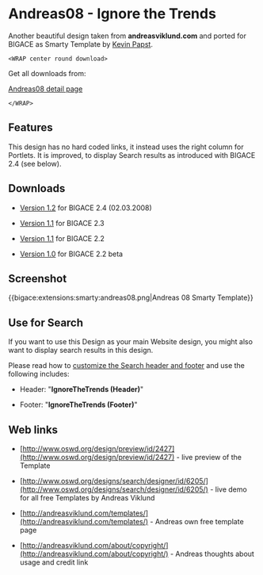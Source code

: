 # Andreas08 - Ignore the Trends

Another beautiful design taken from **andreasviklund.com** and ported for BIGACE as Smarty Template by [Kevin Papst](http://www.kevinpapst.de/).

`<WRAP center round download>`

Get all downloads from:

[Andreas08 detail page](http://www.bigace.de/plugins/detail/59-Andreas+08)

`</WRAP>`

## Features

This design has no hard coded links, it instead uses the right column for Portlets.
It is improved, to display Search results as introduced with BIGACE 2.4 (see below).

## Downloads


*  [Version 1.2](http://downloads.sourceforge.net/bigace/IgnoreTheTrends_1.2.zip) for BIGACE 2.4 (02.03.2008)

*  [Version 1.1](http://downloads.sourceforge.net/bigace/IgnoreTheTrends_2.2.zip) for BIGACE 2.3

*  [Version 1.1](http://downloads.sourceforge.net/bigace/IgnoreTheTrends_2.2.zip) for BIGACE 2.2

*  [Version 1.0](http://downloads.sourceforge.net/bigace/IgnoreTheTrends_2.2_beta.zip) for BIGACE 2.2 beta



## Screenshot

{{bigace:extensions:smarty:andreas08.png|Andreas 08 Smarty Template}}

## Use for Search

If you want to use this Design as your main Website design, you might also want to display search results in this design.

Please read how to [customize the Search header and footer](administration/search) and use the following includes:


*  Header: "**IgnoreTheTrends (Header)**"

*  Footer: "**IgnoreTheTrends (Footer)**"

## Web links


*  [http://www.oswd.org/design/preview/id/2427](http://www.oswd.org/design/preview/id/2427) - live preview of the Template

*  [http://www.oswd.org/designs/search/designer/id/6205/](http://www.oswd.org/designs/search/designer/id/6205/) - live demo for all free Templates by Andreas Viklund

*  [http://andreasviklund.com/templates/](http://andreasviklund.com/templates/) - Andreas own free template page 

*  [http://andreasviklund.com/about/copyright/](http://andreasviklund.com/about/copyright/) - Andreas thoughts about usage and credit link

